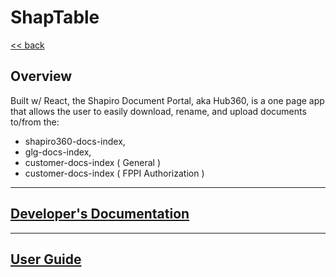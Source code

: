 # ShapTable

[<< back](/)

## Overview
Built w/ React, the Shapiro Document Portal, aka Hub360, is a one page app that allows the user to easily download, rename, and upload documents to/from the:

* shapiro360-docs-index, 
* glg-docs-index,
* customer-docs-index ( General )
* customer-docs-index ( FPPI Authorization )

---

## [Developer's Documentation](../dev-documentation)

---

## [User Guide](../user-guide)